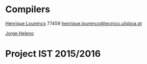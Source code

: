 # Compilers

[Henrique Lourenço](https://github.com/henrique93) 77459 henrique.lourenco@tecnico.ulisboa.pt

[Jorge Heleno](https://github.com/Gisson)

# Project IST 2015/2016
